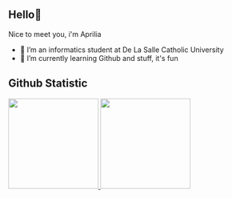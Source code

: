 ## Hello👋

Nice to meet you, i'm Aprilia <br>
- 🔭 I’m an informatics student at De La Salle Catholic University <br>
- 🌱 I’m currently learning Github and stuff, it's fun <br>

## Github Statistic
<p align="left">
<a href="https://github.com/Hanliehae">
  <img height="180em" src="https://github-readme-stats-eight-theta.vercel.app/api?username=apriliamonica&show_icons=true&theme=algolia&include_all_commits=true&count_private=true"/>
  <img height="180em" src="https://github-readme-stats-eight-theta.vercel.app/api/top-langs/?username=apriliamonica&layout=compact&theme=algolia"/>
</a>
</p>
